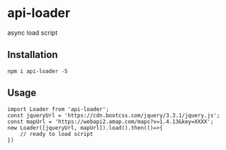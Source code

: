 # api-loader

async load script

## Installation

```
npm i api-loader -S
```

## Usage

```
import Loader from 'api-loader';
const jqueryUrl = 'https://cdn.bootcss.com/jquery/3.3.1/jquery.js';
const mapUrl = 'https://webapi2.amap.com/maps?v=1.4.13&key=XXXX';
new Loader([jqueryUrl, mapUrl]).load().then(()=>{
    // ready to load script
})
```